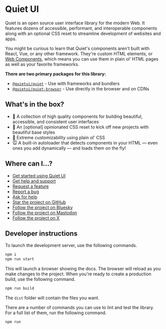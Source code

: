 # Quiet UI

Quiet is an open source user interface library for the modern Web. It features dozens of accessible, performant, and interoperable components along with an optional CSS reset to streamline development of websites and apps.

You might be curious to learn that Quiet's components aren't built with React, Vue, or any other framework. They're custom HTML elements, or [Web Components](https://developer.mozilla.org/en-US/docs/Web/API/Web_components), which means you can use them in plain ol' HTML pages as well as your favorite frameworks.

**There are two primary packages for this library:**

- [`@quietui/quiet`](https://www.npmjs.com/package/@quietui/quiet) - Use with frameworks and bundlers
- [`@quietui/quiet-browser`](https://www.npmjs.com/package/@quietui/quiet-browser) - Use directly in the browser and on CDNs

## What's in the box?

- 🧰 A collection of high quality components for building beautiful, accessible, and consistent user interfaces
- 🚀 An [optional] opinionated CSS reset to kick off new projects with beautiful base styles
- 🎨 Extreme customizability using plain ol' CSS
- 🐭 A built-in autoloader that detects components in your HTML — even ones you add dynamically — and loads them on the fly!

## Where can I…?

- [Get started using Quiet UI](https://quietui.org/)
- [Get help and support](https://quietui.org/support)
- [Request a feature](https://github.com/quietui/quiet/discussions/categories/feature-requests)
- [Report a bug](https://github.com/quietui/quiet/issues/new/choose)
- [Ask for help](https://quietui.org/support)
- [Star the project on GitHub](https://github.com/quietui/quiet/stargazers)
- [Follow the project on Bluesky](https://bsky.app/profile/quietui.org)
- [Follow the project on Mastodon](https://mastodon.social/@quietui)
- [Follow the project on X](https://x.com/quiet_ui)

## Developer instructions

To launch the development server, use the following commands.

```sh
npm i
npm run start
```

This will launch a browser showing the docs. The browser will reload as you make changes to the project. When you're ready to create a production build, use the following command.

```sh
npm run build
```

The `dist` folder will contain the files you want.

There are a number of commands you can use to lint and test the library. For a full list of them, run the following command.

```sh
npm run
```
